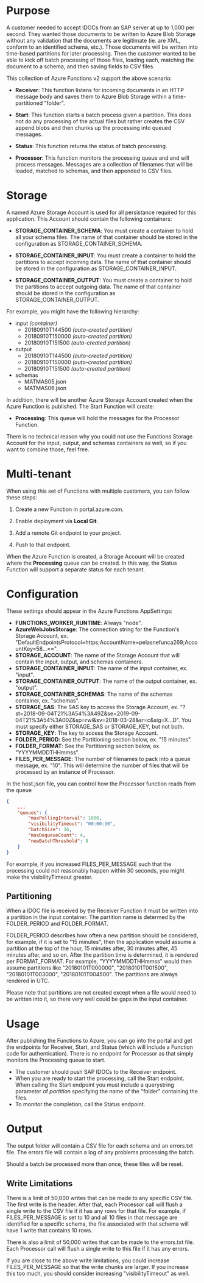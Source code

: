 # Purpose

A customer needed to accept IDOCs from an SAP server at up to 1,000 per second. They wanted those documents to be written to Azure Blob Storage without any validation that the documents are legitimate (ie. are XML, conform to an identified schema, etc.). Those documents will be written into time-based partitions for later processing. Then the customer wanted to be able to kick off batch processing of those files, loading each, matching the document to a schema, and then saving fields to CSV files.

This collection of Azure Functions v2 support the above scenario:

-   **Receiver**: This function listens for incoming documents in an HTTP message body and saves them to Azure Blob Storage within a time-partitioned "folder".

-   **Start**: This function starts a batch process given a partition. This does not do any processing of the actual files but rather creates the CSV append blobs and then chunks up the processing into queued messages.

-   **Status**: This function returns the status of batch processing.

-   **Processor**: This function monitors the processing queue and and will process messages. Messages are a collection of filenames that will be loaded, matched to schemas, and then appended to CSV files.

# Storage

A named Azure Storage Account is used for all persistance required for this application. This Account should contain the following containers:

-   **STORAGE_CONTAINER_SCHEMA**: You must create a container to hold all your schema files. The name of that container should be stored in the configuration as STORAGE_CONTAINER_SCHEMA.

-   **STORAGE_CONTAINER_INPUT**: You must create a container to hold the partitions to accept incoming data. The name of that container should be stored in the configuration as STORAGE_CONTAINER_INPUT.

-   **STORAGE_CONTAINER_OUTPUT**: You must create a container to hold the partitions to accept outgoing data. The name of that container should be stored in the configuration as STORAGE_CONTAINER_OUTPUT.

For example, you might have the following hierarchy:

-   input _(container)_
    -   20180910T144500 _(auto-created partition)_
    -   20180910T150000 _(auto-created partition)_
    -   20180910T151500 _(auto-created partition)_
-   output
    -   20180910T144500 _(auto-created partition)_
    -   20180910T150000 _(auto-created partition)_
    -   20180910T151500 _(auto-created partition)_
-   schemas
    -   MATMAS05.json
    -   MATMAS06.json

In addition, there will be another Azure Storage Account created when the Azure Function is published. The Start Function will create:

-   **Processing**: This queue will hold the messages for the Processor Function.

There is no technical reason why you could not use the Functions Storage Account for the input, output, and schemas containers as well, so if you want to combine those, feel free.

# Multi-tenant

When using this set of Functions with multiple customers, you can follow these steps:

1. Create a new Function in portal.azure.com.

1. Enable deployment via **Local Git**.

1. Add a remote Git endpoint to your project.

1. Push to that endpoint.

When the Azure Function is created, a Storage Account will be created where the **Processing** queue can be created. In this way, the Status Function will support a separate status for each tenant.

# Configuration

These settings should appear in the Azure Functions AppSettings:

-   **FUNCTIONS_WORKER_RUNTIME**: Always "node".
-   **AzureWebJobsStorage**: The connection string for the Function's Storage Account, ex. "DefaultEndpointsProtocol=https;AccountName=pelasnefunca269;AccountKey=58...==".
-   **STORAGE_ACCOUNT**: The name of the Storage Account that will contain the input, output, and schemas containers.
-   **STORAGE_CONTAINER_INPUT**: The name of the input container, ex. "input".
-   **STORAGE_CONTAINER_OUTPUT**: The name of the output container, ex. "output".
-   **STORAGE_CONTAINER_SCHEMAS**: The name of the schemas container, ex. "schemas".
-   **STORAGE_SAS**: The SAS key to access the Storage Account, ex. "?st=2018-09-04T21%3A54%3A49Z&se=2019-09-04T21%3A54%3A00Z&sp=rwl&sv=2018-03-28&sr=c&sig=X...D". You must specify either STORAGE_SAS or STORAGE_KEY, but not both.
-   **STORAGE_KEY**: The key to access the Storage Account.
-   **FOLDER_PERIOD**: See the Partitioning section below, ex. "15 minutes".
-   **FOLDER_FORMAT**: See the Partitioning section below, ex. "YYYYMMDDTHHmmss".
-   **FILES_PER_MESSAGE**: The number of filenames to pack into a queue message, ex. "10". This will determine the number of files that will be processed by an instance of Processor.

In the host.json file, you can control how the Processor function reads from the queue

```json
{
    ...
    "queues": {
        "maxPollingInterval": 1000,
        "visibilityTimeout": "00:00:30",
        "batchSize": 16,
        "maxDequeueCount": 4,
        "newBatchThreshold": 8
    }
}
```

For example, if you increased FILES_PER_MESSAGE such that the processing could not reasonably happen within 30 seconds, you might make the visibilityTimeout greater.

## Partitioning

When a IDOC file is received by the Receiver Function it must be written into a partition in the input container. The partition name is determed by the FOLDER_PERIOD and FOLDER_FORMAT.

FOLDER_PERIOD describes how often a new partition should be considered, for example, if it is set to "15 minutes", then the application would assume a partition at the top of the hour, 15 minutes after, 30 minutes after, 45 minutes after, and so on. After the partition time is determined, it is rendered per FORMAT_FORMAT. For example, "YYYYMMDDTHHmmss" would then assume partitions like "20180101T000000", "20180101T001500", "20180101T003000", "20180101T004500". The partitions are always rendered in UTC.

Please note that partitions are not created except when a file would need to be written into it, so there very well could be gaps in the input container.

# Usage

After publishing the Functions to Azure, you can go into the portal and get the endpoints for Receiver, Start, and Status (which will include a Function code for authentication). There is no endpoint for Processor as that simply monitors the Processing queue to start.

-   The customer should push SAP IDOCs to the Receiver endpoint.
-   When you are ready to start the processing, call the Start endpoint. When calling the Start endpoint you must include a querystring parameter of _partition_ specifying the name of the "folder" containing the files.
-   To monitor the completion, call the Status endpoint.

# Output

The output folder will contain a CSV file for each schema and an errors.txt file. The errors file will contain a log of any problems processing the batch.

Should a batch be processed more than once, these files will be reset.

## Write Limitations

There is a limit of 50,000 writes that can be made to any specific CSV file. The first write is the header. After that, each Processor call will flush a single write to the CSV file if it has any rows for that file. For example, if FILES_PER_MESSAGE is set to 10 and all 10 files in that message are identified for a specific schema, the file associated with that schema will have 1 write that contains 10 rows.

There is also a limit of 50,000 writes that can be made to the errors.txt file. Each Processor call will flush a single write to this file if it has any errors.

If you are close to the above write limitations, you could increase FILES_PER_MESSAGE so that the write chunks are larger. If you increase this too much, you should consider increasing "visibilityTimeout" as well.
